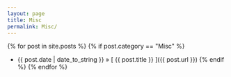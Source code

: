 ```yaml
---
layout: page
title: Misc
permalink: Misc/
---
```

{% for post in site.posts %}
  {% if post.category == "Misc" %}
* {{ post.date | date_to_string }} &raquo; [ {{ post.title }} ]({{ post.url }})
  {% endif %}
{% endfor %}